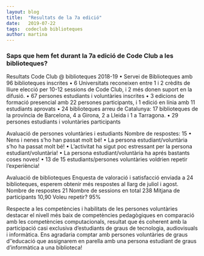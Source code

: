 ```yaml
---
layout: blog
title:  "Resultats de la 7a edició"
date:   2019-07-22
tags:  codeclub biblioteques
author: martina
---
```


### Saps que hem fet durant la 7a edició de Code Club a les biblioteques?  

Resultats Code Club @ biblioteques 2018-19
    • Servei de Biblioteques amb 96 biblioteques inscrites
    • 6 Universitats reconeixen entre 1 i 2 crèdits de lliure elecció per 10-12 sessions de Code Club, i 2 més donen suport en la difusió.
    • 67 persones estudiants i voluntàries inscrites
    • 3 edicions de formació presencial amb 22 persones participants, i 1 edició en línia amb 11 estudiants aprovats
    • 24 biblioteques arreu de Catalunya: 17 biblioteques de la província de Barcelona, 4 a Girona, 2 a Lleida i 1 a Tarragona.
    • 29 persones estudiants i voluntàries participants



Avaluació de persones voluntàries i estudiants
Nombre de respostes: 15
    • Nens i nenes s’ho han passat molt bé! 
    • La persona estudiant/voluntària s’ho ha passat molt bé! 
    • L’activitat ha sigut poc estressant per la persona estudiant/voluntària! 
    • La persona estudiant/voluntària ha aprés bastants coses noves! 
    • 13 de 15 estudiants/persones voluntàries voldrien repetir l’experiència!

Avaluació de biblioteques 
Enquesta de valoració i satisfacció enviada a 24 biblioteques, esperem obtenir més respostes al llarg de juliol i agost. 
Nombre de respostes
21
Nombre de sessions en total
238
Mitjana de participants 
10,90
Voleu repetir?
95%


Respecte a les competències i habilitats de les persones voluntàries destacar el nivell més baix de competències 
pedagògiques en comparació amb les competències computacionals, resultat que és coherent amb la participació casi 
exclusiva d’estudiants de graus de tecnologia, audiovisuals i informàtica. 
Ens agradaria comptar amb persones voluntàries de graus d’’educació que assignarem en parella amb una persona 
estudiant de graus d’informàtica a una biblioteca! 
